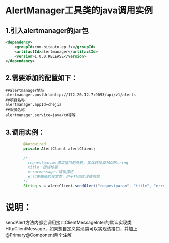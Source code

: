 # AlertManager工具类的java调用实例 

## 1.引入alertmanager的jar包
``` pom.xml
<dependency>
    <groupId>com.bitauto.ep.fx</groupId>
    <artifactId>alertmanager</artifactId>
    <version>1.0.0.RELEASE</version>
</dependency>
```  

## 2.需要添加的配置如下：
``` application.properties
##alertmanager地址
alertmanager.postUrl=http://172.20.12.7:9093/api/v1/alerts
##项目名称
alertmanager.appId=chejia
##服务名称
alertmanager.service=java/c#等等
```  

## 3.调用实例：
``` java
		@Autowired
		private AlertClient alertClient;
		
        /*
          requestparam:请求接口的参数，实体转换成JSONString
          title：错误标题
          errormessage：错误描述
          e:代表捕获的异常类，用于打印错误栈信息
        */
		String s = alertClient.sendAlert("requestparam", "title", "errormessage", e);
```  

# 说明：
sendAlert方法内部会调用接口ClientMessageInter的默认实现类HttpClientMessage，如果想自定义实现类可以实现该接口，并加上@Primary@Component两个注解